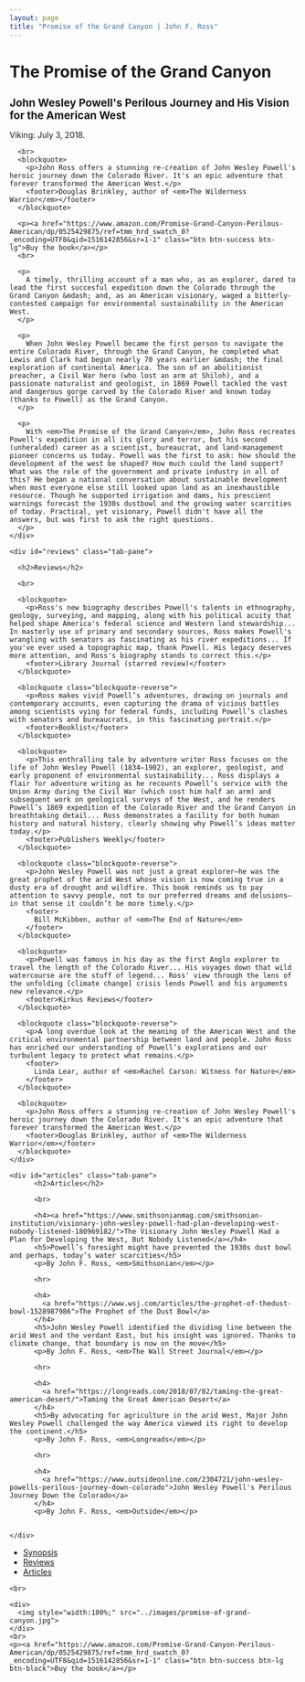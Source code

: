 ```yaml
---
layout: page
title: "Promise of the Grand Canyon | John F. Ross"
---
```


<div class="row">

  <div class="col-md-8 tab-content">
    <div id="synopsis" class="tab-pane active">
      <h1>
        The Promise of the Grand Canyon
      </h1>
      <h2 style="font-size:1.33em">
        John Wesley Powell's Perilous Journey and His Vision for the American West
      </h2>
      <p>
        Viking: July 3, 2018.
      </p>

      <br>
      <blockquote>
        <p>John Ross offers a stunning re-creation of John Wesley Powell's heroic journey down the Colorado River. It's an epic adventure that forever transformed the American West.</p>
        <footer>Douglas Brinkley, author of <em>The Wilderness Warrior</em></footer>
      </blockquote>

      <p><a href="https://www.amazon.com/Promise-Grand-Canyon-Perilous-American/dp/0525429875/ref=tmm_hrd_swatch_0?_encoding=UTF8&qid=1516142856&sr=1-1" class="btn btn-success btn-lg">Buy the book</a></p>
      <br>

      <p>
        A timely, thrilling account of a man who, as an explorer, dared to lead the first succesful expedition down the Colorado through the Grand Canyon &mdash; and, as an American visionary, waged a bitterly-contested campaign for environmental sustainability in the American West.
      </p>

      <p>
        When John Wesley Powell became the first person to navigate the entire Colorado River, through the Grand Canyon, he completed what Lewis and Clark had begun nearly 70 years earlier &mdash; the final exploration of continental America. The son of an abolitionist preacher, a Civil War hero (who lost an arm at Shiloh), and a passionate naturalist and geologist, in 1869 Powell tackled the vast and dangerous gorge carved by the Colorado River and known today (thanks to Powell) as the Grand Canyon.
      </p>

      <p>
        With <em>The Promise of the Grand Canyon</em>, John Ross recreates Powell's expedition in all its glory and terror, but his second (unheralded) career as a scientist, bureaucrat, and land-management pioneer concerns us today. Powell was the first to ask: how should the development of the west be shaped? How much could the land support? What was the role of the government and private industry in all of this? He began a national conversation about sustainable development when most everyone else still looked upon land as an inexhaustible resource. Though he supported irrigation and dams, his prescient warnings forecast the 1930s dustbowl and the growing water scarcities of today. Practical, yet visionary, Powell didn't have all the answers, but was first to ask the right questions.
      </p>
    </div>

    <div id="reviews" class="tab-pane">

      <h2>Reviews</h2>

      <br>

      <blockquote>
        <p>Ross's new biography describes Powell's talents in ethnography, geology, surveying, and mapping, along with his political acuity that helped shape America's federal science and Western land stewardship... In masterly use of primary and secondary sources, Ross makes Powell's wrangling with senators as fascinating as his river expeditions... If you've ever used a topographic map, thank Powell. His legacy deserves more attention, and Ross's biography stands to correct this.</p>
        <footer>Library Journal (starred review)</footer>
      </blockquote>

      <blockquote class="blockquote-reverse">
        <p>Ross makes vivid Powell’s adventures, drawing on journals and contemporary accounts, even capturing the drama of vicious battles among scientists vying for federal funds, including Powell’s clashes with senators and bureaucrats, in this fascinating portrait.</p>
        <footer>Booklist</footer>
      </blockquote>

      <blockquote>
        <p>This enthralling tale by adventure writer Ross focuses on the life of John Wesley Powell (1834–1902), an explorer, geologist, and early proponent of environmental sustainability... Ross displays a flair for adventure writing as he recounts Powell’s service with the Union Army during the Civil War (which cost him half an arm) and subsequent work on geological surveys of the West, and he renders Powell’s 1869 expedition of the Colorado River and the Grand Canyon in breathtaking detail... Ross demonstrates a facility for both human history and natural history, clearly showing why Powell’s ideas matter today.</p>
        <footer>Publishers Weekly</footer>
      </blockquote>

      <blockquote class="blockquote-reverse">
        <p>John Wesley Powell was not just a great explorer—he was the great prophet of the arid West whose vision is now coming true in a dusty era of drought and wildfire. This book reminds us to pay attention to savvy people, not to our preferred dreams and delusions—in that sense it couldn’t be more timely.</p>
        <footer>
          Bill McKibben, author of <em>The End of Nature</em>
        </footer>
      </blockquote>

      <blockquote>
        <p>Powell was famous in his day as the first Anglo explorer to travel the length of the Colorado River... His voyages down that wild watercourse are the stuff of legend... Ross' view through the lens of the unfolding [climate change] crisis lends Powell and his arguments new relevance.</p>
        <footer>Kirkus Reviews</footer>
      </blockquote>

      <blockquote class="blockquote-reverse">
        <p>A long overdue look at the meaning of the American West and the critical environmental partnership between land and people. John Ross has enriched our understanding of Powell’s explorations and our turbulent legacy to protect what remains.</p>
        <footer>
          Linda Lear, author of <em>Rachel Carson: Witness for Nature</em>
        </footer>
      </blockquote>

      <blockquote>
        <p>John Ross offers a stunning re-creation of John Wesley Powell's heroic journey down the Colorado River. It's an epic adventure that forever transformed the American West.</p>
        <footer>Douglas Brinkley, author of <em>The Wilderness Warrior</em></footer>
      </blockquote>
    </div>

    <div id="articles" class="tab-pane">
          <h2>Articles</h2>

          <br>

          <h4><a href="https://www.smithsonianmag.com/smithsonian-institution/visionary-john-wesley-powell-had-plan-developing-west-nobody-listened-180969182/">The Visionary John Wesley Powell Had a Plan for Developing the West, But Nobody Listened</a></h4>
          <h5>Powell’s foresight might have prevented the 1930s dust bowl and perhaps, today’s water scarcities</h5>
          <p>By John F. Ross, <em>Smithsonian</em></p>

          <hr>

          <h4>
            <a href="https://www.wsj.com/articles/the-prophet-of-thedust-bowl-1528987986">The Prophet of the Dust Bowl</a>
          </h4>
          <h5>John Wesley Powell identified the dividing line between the arid West and the verdant East, but his insight was ignored. Thanks to climate change, that boundary is now on the move</h5>
          <p>By John F. Ross, <em>The Wall Street Journal</em></p>

          <hr>

          <h4>
            <a href="https://longreads.com/2018/07/02/taming-the-great-american-desert/">Taming the Great American Desert</a>
          </h4>
          <h5>By advocating for agriculture in the arid West, Major John Wesley Powell challenged the way America viewed its right to develop the continent.</h5>
          <p>By John F. Ross, <em>Longreads</em></p>

          <hr>

          <h4>
            <a href="https://www.outsideonline.com/2304721/john-wesley-powells-perilous-journey-down-colorado">John Wesley Powell's Perilous Journey Down the Colorado</a>
          </h4>
          <p>By John F. Ross, <em>Outside</em></p>

          
    </div>

  </div>

  <div class="col-md-4 tab-content">
    <ul class="nav nav-pills nav-stacked">
      <li class="active"><a href="#synopsis" data-toggle="tab">Synopsis</a></li>
      <li><a href="#reviews" data-toggle="tab">Reviews</a></li>
      <li><a href="#articles" data-toggle="tab">Articles</a></li>
    </ul>

    <br>

    <div>
      <img style="width:100%;" src="../images/promise-of-grand-canyon.jpg">
    </div>
    <br>
    <p><a href="https://www.amazon.com/Promise-Grand-Canyon-Perilous-American/dp/0525429875/ref=tmm_hrd_swatch_0?_encoding=UTF8&qid=1516142856&sr=1-1" class="btn btn-success btn-lg btn-block">Buy the book</a></p>
  </div>
</div>
